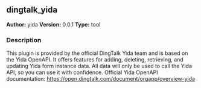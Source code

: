 ## dingtalk_yida

**Author:** yida
**Version:** 0.0.1
**Type:** tool

### Description

This plugin is provided by the official DingTalk Yida team and is based on the Yida OpenAPI. It offers features for adding, deleting, retrieving, and updating Yida form instance data. All data will only be used to call the Yida API, so you can use it with confidence. Official Yida OpenAPI documentation: https://open.dingtalk.com/document/orgapp/overview-yida
